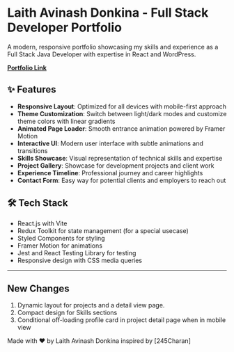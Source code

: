 # Laith Avinash Donkina - Full Stack Developer Portfolio

A modern, responsive portfolio showcasing my skills and experience as a Full Stack Java Developer with expertise in React and WordPress.

[**Portfolio Link**](https://avinash987.github.io/lalith-avinash-donkina.dev/)

## ✨ Features

- **Responsive Layout**: Optimized for all devices with mobile-first approach
- **Theme Customization**: Switch between light/dark modes and customize theme colors with linear gradients
- **Animated Page Loader**: Smooth entrance animation powered by Framer Motion
- **Interactive UI**: Modern user interface with subtle animations and transitions
- **Skills Showcase**: Visual representation of technical skills and expertise
- **Project Gallery**: Showcase for development projects and client work
- **Experience Timeline**: Professional journey and career highlights
- **Contact Form**: Easy way for potential clients and employers to reach out

## 🛠️ Tech Stack

- React.js with Vite
- Redux Toolkit for state management (for a special usecase)
- Styled Components for styling
- Framer Motion for animations
- Jest and React Testing Library for testing
- Responsive design with CSS media queries

---

## New Changes

1. Dynamic layout for projects and a detail view page.
2. Compact design for Skills sections
3. Conditional off-loading profile card in project detail page when in mobile view

Made with ❤️ by Laith Avinash Donkina inspired by [245Charan]
